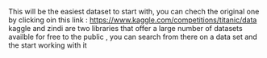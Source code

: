 This will be the easiest dataset to start with, you can chech the original one by clicking oin this link : https://www.kaggle.com/competitions/titanic/data
kaggle and zindi are two libraries that offer a large number of datasets availble for free to the public , you can search from there on a data set and the start working with it 
